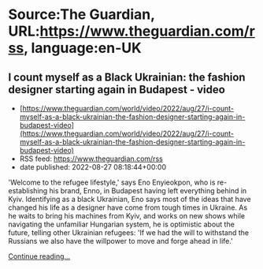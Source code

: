 # Source:The Guardian, URL:https://www.theguardian.com/rss, language:en-UK

## I count myself as a Black Ukrainian: the fashion designer starting again in Budapest - video
 - [https://www.theguardian.com/world/video/2022/aug/27/i-count-myself-as-a-black-ukrainian-the-fashion-designer-starting-again-in-budapest-video](https://www.theguardian.com/world/video/2022/aug/27/i-count-myself-as-a-black-ukrainian-the-fashion-designer-starting-again-in-budapest-video)
 - RSS feed: https://www.theguardian.com/rss
 - date published: 2022-08-27 08:18:44+00:00

<p>'Welcome to the refugee lifestyle,' says Eno Enyieokpon, who is re-establishing his brand, Enno, in Budapest having left everything behind in Kyiv. Identifying as a black Ukrainian, Eno says most of the ideas that have changed his life as a designer have come from tough times in Ukraine. As he waits to bring his machines from Kyiv, and works on new shows while navigating the unfamiliar Hungarian system, he is optimistic about the future, telling other Ukrainian refugees: 'If we had the will to withstand the Russians we also have the willpower to move and forge ahead in life.'</p> <a href="https://www.theguardian.com/world/video/2022/aug/27/i-count-myself-as-a-black-ukrainian-the-fashion-designer-starting-again-in-budapest-video">Continue reading...</a>

